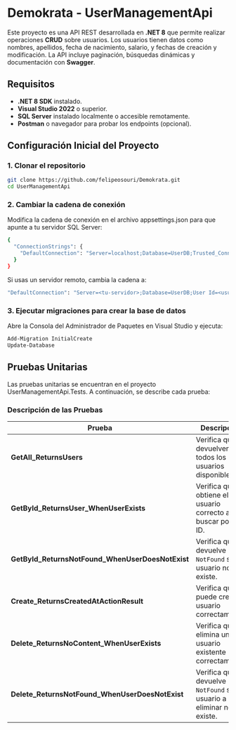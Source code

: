 # Demokrata - UserManagementApi

Este proyecto es una API REST desarrollada en **.NET 8** que permite realizar operaciones **CRUD** sobre usuarios. Los usuarios tienen datos como nombres, apellidos, fecha de nacimiento, salario, y fechas de creación y modificación. La API incluye paginación, búsquedas dinámicas y documentación con **Swagger**.

## Requisitos

- **.NET 8 SDK** instalado.
- **Visual Studio 2022** o superior.
- **SQL Server** instalado localmente o accesible remotamente.
- **Postman** o navegador para probar los endpoints (opcional).

## Configuración Inicial del Proyecto

### 1. Clonar el repositorio

```bash
git clone https://github.com/felipeosouri/Demokrata.git
cd UserManagementApi
```

### 2. Cambiar la cadena de conexión
Modifica la cadena de conexión en el archivo appsettings.json para que apunte a tu servidor SQL Server:
```bash
{
  "ConnectionStrings": {
    "DefaultConnection": "Server=localhost;Database=UserDB;Trusted_Connection=True;TrustServerCertificate=True;"
  }
}
```
Si usas un servidor remoto, cambia la cadena a:
```bash
"DefaultConnection": "Server=<tu-servidor>;Database=UserDB;User Id=<usuario>;Password=<contraseña>;"
```

### 3. Ejecutar migraciones para crear la base de datos
Abre la Consola del Administrador de Paquetes en Visual Studio y ejecuta:
```bash
Add-Migration InitialCreate
Update-Database
```

## Pruebas Unitarias
Las pruebas unitarias se encuentran en el proyecto UserManagementApi.Tests. A continuación, se describe cada prueba:

### Descripción de las Pruebas

| Prueba                                | Descripción                                                           |
|---------------------------------------|-----------------------------------------------------------------------|
| **GetAll_ReturnsUsers**               | Verifica que se devuelven todos los usuarios disponibles.             |
| **GetById_ReturnsUser_WhenUserExists** | Verifica que se obtiene el usuario correcto al buscar por su ID.      |
| **GetById_ReturnsNotFound_WhenUserDoesNotExist** | Verifica que se devuelve `NotFound` si el usuario no existe.          |
| **Create_ReturnsCreatedAtActionResult** | Verifica que se puede crear un usuario correctamente.                 |
| **Delete_ReturnsNoContent_WhenUserExists** | Verifica que se elimina un usuario existente correctamente.           |
| **Delete_ReturnsNotFound_WhenUserDoesNotExist** | Verifica que se devuelve `NotFound` si el usuario a eliminar no existe. |
